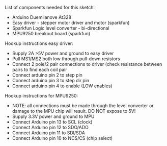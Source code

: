 List of components needed for this sketch:
 * Arduino Duemilanove At328
 * Easy driver - stepper motor driver and motor (sparkfun)
 * Sparkfun Logic level converter - bi-directional
 * MPU9250 breakout board (sparkfun)

Hookup instructions easy driver:
 * Supply 2A >5V power and ground to easy driver
 * Pull MS1/MS2 both low through pull-down resistors
 * Connect 2 pole/2 pair connections to driver (check resistance between pairs to find each coil pair
 * Connect arduino pin 2 to step pin
 * Connect arduino pin 3 to step dir pin
 * Connect arduino pin 4 to enable (LOW enables)

Hookup instructions for MPU9250:
 * NOTE: all connections must be made through the level converter or
   damage to the MPU chip will result. DO NOT expose to 5V!
 * Supply 3.3V power and ground to MPU
 * Connect Arduino pin 13 to SCL (clock)
 * Connect Arduino pin 12 to SDO/ADO
 * Connect Arduino pin 11 to SDI/SDA
 * Connect Arduino pin 10 to NCS/CS (chip select)